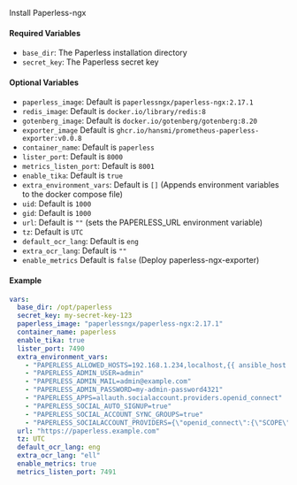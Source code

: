 Install Paperless-ngx

#### Required Variables
- `base_dir`: The Paperless installation directory
- `secret_key`: The Paperless secret key

#### Optional Variables
- `paperless_image`: Default is `paperlessngx/paperless-ngx:2.17.1`
- `redis_image`: Default is `docker.io/library/redis:8`
- `gotenberg_image`: Default is `docker.io/gotenberg/gotenberg:8.20`
- `exporter_image` Default is `ghcr.io/hansmi/prometheus-paperless-exporter:v0.0.8`
- `container_name`: Default is `paperless`
- `lister_port`: Default is `8000`
- `metrics_listen_port`: Default is `8001`
- `enable_tika`: Default is `true`
- `extra_environment_vars`: Default is `[]` (Appends environment variables to the docker compose file)
- `uid`: Default is `1000`
- `gid`: Default is `1000`
- `url`: Default is `""` (sets the PAPERLESS_URL environment variable)
- `tz`: Default is `UTC`
- `default_ocr_lang`: Default is `eng`
- `extra_ocr_lang`: Default is `""`
- `enable_metrics` Default is `false` (Deploy paperless-ngx-exporter)
  
#### Example
```yaml
vars:
  base_dir: /opt/paperless
  secret_key: my-secret-key-123
  paperless_image: "paperlessngx/paperless-ngx:2.17.1"
  container_name: paperless
  enable_tika: true
  lister_port: 7490
  extra_environment_vars:
    - "PAPERLESS_ALLOWED_HOSTS=192.168.1.234,localhost,{{ ansible_host }}"
    - "PAPERLESS_ADMIN_USER=admin"
    - "PAPERLESS_ADMIN_MAIL=admin@example.com"
    - "PAPERLESS_ADMIN_PASSWORD=my-admin-password4321"
    - "PAPERLESS_APPS=allauth.socialaccount.providers.openid_connect"
    - "PAPERLESS_SOCIAL_AUTO_SIGNUP=true"
    - "PAPERLESS_SOCIAL_ACCOUNT_SYNC_GROUPS=true"
    - "PAPERLESS_SOCIALACCOUNT_PROVIDERS={\"openid_connect\":{\"SCOPE\":[\"openid\",\"profile\",\"email\",\"groups\"],\"OAUTH_PKCE_ENABLED\":true,\"APPS\":[{\"provider_id\":\"authentik\",\"name\":\"Authentik\",\"client_id\":\"oidc_client_id\",\"secret\":\"oidc_client_secret\",\"settings\":{\"server_url\":\"https://sso.example.com/application/o/paperless/.well-known/openid-configuration\",\"token_auth_method\":\"client_secret_basic\"}}]}}"
  url: "https://paperless.example.com"
  tz: UTC
  default_ocr_lang: eng
  extra_ocr_lang: "ell"
  enable_metrics: true
  metrics_listen_port: 7491
```
